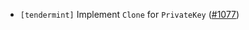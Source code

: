 - `[tendermint]` Implement `Clone` for `PrivateKey`
  ([#1077](https://github.com/informalsystems/tendermint-rs/issues/1077))